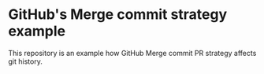 # GitHub's Merge commit strategy example

This repository is an example how GitHub Merge commit PR strategy affects git history.
